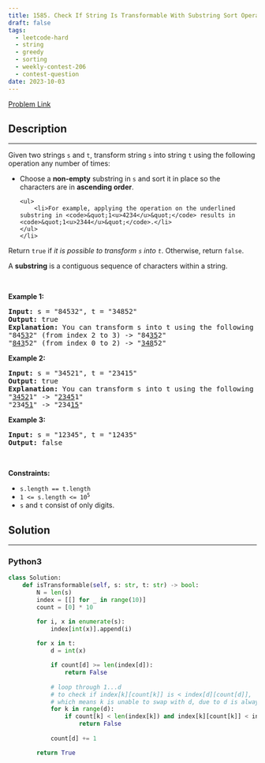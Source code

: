 ```yaml
---
title: 1585. Check If String Is Transformable With Substring Sort Operations
draft: false
tags: 
  - leetcode-hard
  - string
  - greedy
  - sorting
  - weekly-contest-206
  - contest-question
date: 2023-10-03
---
```


[Problem Link](https://leetcode.com/problems/check-if-string-is-transformable-with-substring-sort-operations/)

## Description

---
<p>Given two strings <code>s</code> and <code>t</code>, transform string <code>s</code> into string <code>t</code> using the following operation any number of times:</p>

<ul>
	<li>Choose a <strong>non-empty</strong> substring in <code>s</code> and sort it in place so the characters are in <strong>ascending order</strong>.

	<ul>
		<li>For example, applying the operation on the underlined substring in <code>&quot;1<u>4234</u>&quot;</code> results in <code>&quot;1<u>2344</u>&quot;</code>.</li>
	</ul>
	</li>
</ul>

<p>Return <code>true</code> if <em>it is possible to transform <code>s</code> into <code>t</code></em>. Otherwise, return <code>false</code>.</p>

<p>A <strong>substring</strong> is a contiguous sequence of characters within a string.</p>

<p>&nbsp;</p>
<p><strong class="example">Example 1:</strong></p>

<pre>
<strong>Input:</strong> s = &quot;84532&quot;, t = &quot;34852&quot;
<strong>Output:</strong> true
<strong>Explanation:</strong> You can transform s into t using the following sort operations:
&quot;84<u>53</u>2&quot; (from index 2 to 3) -&gt; &quot;84<u>35</u>2&quot;
&quot;<u>843</u>52&quot; (from index 0 to 2) -&gt; &quot;<u>348</u>52&quot;
</pre>

<p><strong class="example">Example 2:</strong></p>

<pre>
<strong>Input:</strong> s = &quot;34521&quot;, t = &quot;23415&quot;
<strong>Output:</strong> true
<strong>Explanation:</strong> You can transform s into t using the following sort operations:
&quot;<u>3452</u>1&quot; -&gt; &quot;<u>2345</u>1&quot;
&quot;234<u>51</u>&quot; -&gt; &quot;234<u>15</u>&quot;
</pre>

<p><strong class="example">Example 3:</strong></p>

<pre>
<strong>Input:</strong> s = &quot;12345&quot;, t = &quot;12435&quot;
<strong>Output:</strong> false
</pre>

<p>&nbsp;</p>
<p><strong>Constraints:</strong></p>

<ul>
	<li><code>s.length == t.length</code></li>
	<li><code>1 &lt;= s.length &lt;= 10<sup>5</sup></code></li>
	<li><code>s</code> and <code>t</code> consist of only digits.</li>
</ul>


## Solution

---
### Python3
``` py title='check-if-string-is-transformable-with-substring-sort-operations'
class Solution:
    def isTransformable(self, s: str, t: str) -> bool:
        N = len(s)
        index = [[] for _ in range(10)]
        count = [0] * 10

        for i, x in enumerate(s):
            index[int(x)].append(i)
        
        for x in t:
            d = int(x)

            if count[d] >= len(index[d]):
                return False
            
            # loop through 1...d
            # to check if index[k][count[k]] is < index[d][count[d]],
            # which means k is unable to swap with d, due to d is always larger than k
            for k in range(d):
                if count[k] < len(index[k]) and index[k][count[k]] < index[d][count[d]]:
                    return False
                
            count[d] += 1

        return True
        

```

